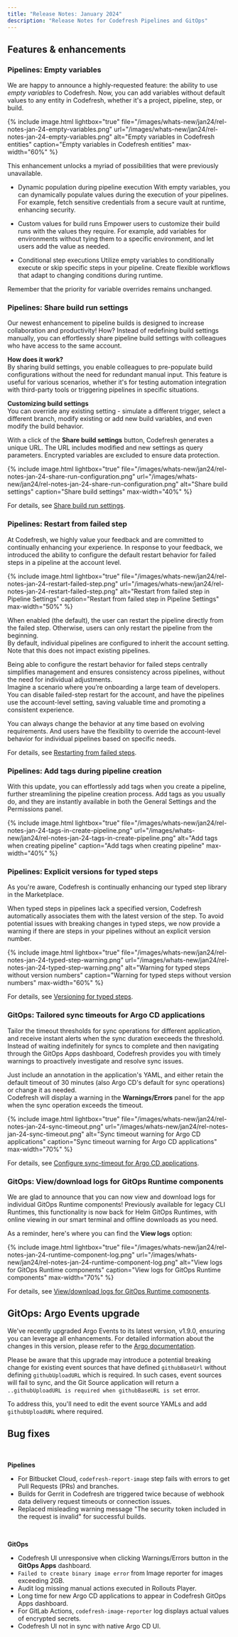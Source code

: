 ```yaml
---
title: "Release Notes: January 2024"
description: "Release Notes for Codefresh Pipelines and GitOps"
---
```


## Features & enhancements

### Pipelines: Empty variables 
We are happy to announce a highly-requested feature: the ability to use _empty variables_ to Codefresh. Now, you can add variables without default values to any entity in Codefresh, whether it's a project, pipeline, step, or build. 

{% include 
	image.html 
	lightbox="true" 
	file="/images/whats-new/jan24/rel-notes-jan-24-empty-variables.png" 
	url="/images/whats-new/jan24/rel-notes-jan-24-empty-variables.png" 
	alt="Empty variables in Codefresh entities" 
	caption="Empty variables in Codefresh entities"
  max-width="60%" 
%}

This enhancement unlocks a myriad of possibilities that were previously unavailable. 

* Dynamic population during pipeline execution
  With empty variables, you can dynamically populate values during the execution of your pipelines.
   For example, fetch sensitive credentials from a secure vault at runtime, enhancing security.

* Custom values for build runs
  Empower users to customize their build runs with the values they require. For example, add variables for environments without tying them to a specific environment, and let users add the value as needed.

* Conditional step executions
  Utilize empty variables to conditionally execute or skip specific steps in your pipeline.
 Create flexible workflows that adapt to changing conditions during runtime.

Remember that the priority for variable overrides remains unchanged. 

### Pipelines: Share build run settings
Our newest enhancement to pipeline builds is designed to increase collaboration and productivity! How? Instead of redefining build settings manually, you can effortlessly share pipeline build settings with colleagues who have access to the same account.

**How does it work?**  
By sharing build settings, you enable colleagues to pre-populate build configurations without the need for redundant manual input. This feature is useful for various scenarios, whether it's for testing automation integration with third-party tools or triggering pipelines in specific situations.

**Customizing build settings**  
You can override any existing setting - simulate a different trigger, select a different branch, modify existing or add new build variables, and even modify the build behavior.

With a click of the **Share build settings** button, Codefresh generates a unique URL. The URL includes modified and new settings as query parameters. Encrypted variables are excluded to ensure data protection. 

   {% include 
	image.html 
	lightbox="true" 
	file="/images/whats-new/jan24/rel-notes-jan-24-share-run-configuration.png" 
	url="/images/whats-new/jan24/rel-notes-jan-24-share-run-configuration.png" 
	alt="Share build settings" 
	caption="Share build settings"
  max-width="40%" 
%}

For details, see [Share build run settings]({{site.baseurl}}/docs/pipelines/run-pipeline/#share-build-run-settings).

### Pipelines: Restart from failed step 
At Codefresh, we highly value your feedback and are committed to continually enhancing your experience. In response to your feedback, we introduced the ability to configure the default restart behavior for failed steps in a pipeline at the account level. 

   {% include 
	image.html 
	lightbox="true" 
	file="/images/whats-new/jan24/rel-notes-jan-24-restart-failed-step.png" 
	url="/images/whats-new/jan24/rel-notes-jan-24-restart-failed-step.png" 
	alt="Restart from failed step in Pipeline Settings" 
	caption="Restart from failed step in Pipeline Settings"
  max-width="50%" 
%}

When enabled (the default), the user can restart the pipeline directly from the failed step. Otherwise, users can only restart the pipeline from the beginning.  
By default, individual pipelines are configured to inherit the account setting.  
Note that this does not impact existing pipelines.

Being able to configure the restart behavior for failed steps centrally simplifies management and ensures consistency across pipelines, without the need for individual adjustments.   
Imagine a scenario where you’re onboarding a large team of developers. You can disable failed-step restart for the account, and have the pipelines use the account-level setting, saving valuable time and promoting a consistent experience.  

You can always change the behavior at any time based on evolving requirements. And users have the flexibility to override the account-level behavior for individual pipelines based on specific needs.

For details, see [Restarting from failed steps]({{site.baseurl}}/docs/pipelines/configuration/pipeline-settings/#restarting-from-failed-steps).

### Pipelines: Add tags during pipeline creation
With this update, you can effortlessly add tags when you create a pipeline, further streamlining the pipeline creation process. Add tags as you usually do, and they are instantly available in both the General Settings and the Permissions panel.

   {% include 
	image.html 
	lightbox="true" 
	file="/images/whats-new/jan24/rel-notes-jan-24-tags-in-create-pipeline.png" 
	url="/images/whats-new/jan24/rel-notes-jan-24-tags-in-create-pipeline.png" 
	alt="Add tags when creating pipeline" 
	caption="Add tags when creating pipeline"
  max-width="40%" 
%}


### Pipelines: Explicit versions for typed steps
As you're aware, Codefresh is continually enhancing our typed step library in the Marketplace.

When typed steps in pipelines lack a specified version, Codefresh automatically associates them with the latest version of the step. To avoid potential issues with breaking changes in typed steps, we now provide a warning if there are steps in your pipelines without an explicit version number.

{% include 
	image.html 
	lightbox="true" 
	file="/images/whats-new/jan24/rel-notes-jan-24-typed-step-warning.png" 
	url="/images/whats-new/jan24/rel-notes-jan-24-typed-step-warning.png" 
	alt="Warning for typed steps without version numbers" 
	caption="Warning for typed steps without version numbers"
  max-width="60%" 
%}

For details, see [Versioning for typed steps]({{site.baseurl}}/docs/pipelines/steps/#versioning-for-typed-steps).



### GitOps: Tailored sync timeouts for Argo CD applications

Tailor the timeout thresholds for sync operations for different application, and receive instant alerts when the sync duration execeeds the threshold.  
Instead of waiting indefinitely for syncs to complete and then navigating through the GitOps Apps dashboard, Codefresh provides you with timely warnings to proactively investigate and resolve sync issues.

Just include an annotation in the application's YAML, and either retain the default timeout of 30 minutes (also Argo CD's default for sync operations) or change it as needed.  
Codefresh will display a warning in the **Warnings/Errors** panel for the app when the sync operation exceeds the timeout.

   {% include 
	image.html 
	lightbox="true" 
	file="/images/whats-new/jan24/rel-notes-jan-24-sync-timeout.png" 
	url="/images/whats-new/jan24/rel-notes-jan-24-sync-timeout.png" 
	alt="Sync timeout warning for Argo CD applications" 
	caption="Sync timeout warning for Argo CD applications"
  max-width="70%" 
%}

For details, see [Configure sync-timeout for Argo CD applications]({{site.baseurl}}/docs/deployments/gitops/manage-application/#configure-sync-timeout-for-argo-cd-applications).

### GitOps: View/download logs for GitOps Runtime components
We are glad to announce that you can now view and download logs for individual GitOps Runtime components!
Previously available for legacy CLI Runtimes, this functionality is now back for Helm GitOps Runtimes, with online viewing in our smart terminal and offline downloads as you need.

As a reminder, here's where you can find the **View logs** option:

   {% include 
	image.html 
	lightbox="true" 
	file="/images/whats-new/jan24/rel-notes-jan-24-runtime-component-log.png" 
	url="/images/whats-new/jan24/rel-notes-jan-24-runtime-component-log.png" 
	alt="View logs for GitOps Runtime components" 
	caption="View logs for GitOps Runtime components"
  max-width="70%" 
%}

For details, see [View/download logs for GitOps Runtime components]({{site.baseurl}}/docs/installation/gitops/monitor-manage-runtimes/#viewdownload-logs-for-runtime-components).

## GitOps: Argo Events upgrade
We've recently upgraded Argo Events to its latest version, v1.9.0, ensuring you can leverage all enhancements. For detailed information about the changes in this version, please refer to the [Argo documentation](https://github.com/argoproj/argo-events/releases).

Please be aware that this upgrade may introduce a potential breaking change for existing event sources that have defined `githubBaseUrl` without defining `githubUploadURL` which is required. In such cases, event sources will fail to sync, and the Git Source application will return a `..githubUploadURL is required when githubBaseURL is set` error.

To address this, you'll need to edit the event source YAMLs and add `githubUploadURL` where required.
 

## Bug fixes

<br>

**Pipelines**  
* For Bitbucket Cloud, `codefresh-report-image` step fails with errors to get Pull Requests (PRs) and branches. 
* Builds for Gerrit in Codefresh are triggered twice because of webhook data delivery request timeouts or connection issues.
* Replaced misleading warning message "The security token included in the request is invalid" for successful builds. 

<!--- * Notifications not send for builds triggered by Cron timers. (CR-3927 Franscisco) -->

<br>

**GitOps**  

* Codefresh UI unresponsive when clicking Warnings/Errors button in the **GitOps Apps** dashboard.
* `Failed to create binary image error` from Image reporter for images exceeding 2GB.
* Audit log missing manual actions executed in Rollouts Player.
* Long time for new Argo CD applications to appear in Codefresh GitOps Apps dashboard. 
* For GitLab Actions, `codefresh-image-reporter` log displays actual values of encrypted secrets.
* Codefresh UI not in sync with native Argo CD UI. 


